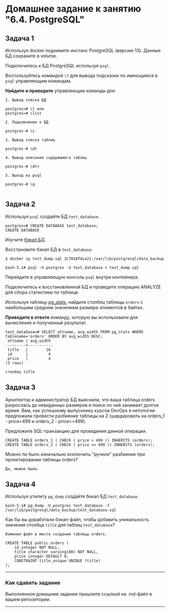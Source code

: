 # Домашнее задание к занятию "6.4. PostgreSQL"

## Задача 1

Используя docker поднимите инстанс PostgreSQL (версию 13). Данные БД сохраните в volume.

Подключитесь к БД PostgreSQL используя `psql`.

Воспользуйтесь командой `\?` для вывода подсказки по имеющимся в `psql` управляющим командам.

**Найдите и приведите** управляющие команды для:

```shell
1. Вывод списка БД

postgres=# \l или
postgres=# \list

2. Подключения к БД

postgres-# \c

3. Вывод списка таблиц

postgres-# \dt

4. Вывод описания содержимого таблиц

postgres-# \dt+

5. Выход из psql

postgres-# \q


```

## Задача 2

Используя `psql` создайте БД `test_database`.

```shell
postgres=# CREATE DATABASE test_database;
CREATE DATABASE
```

Изучите [бэкап БД](https://github.com/netology-code/virt-homeworks/tree/master/06-db-04-postgresql/test_data).

Восстановите бэкап БД в `test_database`.

```shell
$ docker cp test_dump.sql 3c7018fdca21:/var/lib/postgresql/data_backup

bash-5.1# psql -U postgres -d test_database < test_dump.sql
```

Перейдите в управляющую консоль `psql` внутри контейнера.

Подключитесь к восстановленной БД и проведите операцию ANALYZE для сбора статистики по таблице.

Используя таблицу [pg_stats](https://postgrespro.ru/docs/postgresql/12/view-pg-stats), найдите столбец таблицы `orders` 
с наибольшим средним значением размера элементов в байтах.

**Приведите в ответе** команду, которую вы использовали для вычисления и полученный результат.

```shell
test_database=# SELECT attname, avg_width FROM pg_stats WHERE tablename='orders' ORDER BY avg_width DESC;
 attname | avg_width 
---------+-----------
 title   |        16
 id      |         4
 price   |         4
(3 rows)

столбец title
```

## Задача 3

Архитектор и администратор БД выяснили, что ваша таблица orders разрослась до невиданных размеров и
поиск по ней занимает долгое время. Вам, как успешному выпускнику курсов DevOps в нетологии предложили
провести разбиение таблицы на 2 (шардировать на orders_1 - price>499 и orders_2 - price<=499).

Предложите SQL-транзакцию для проведения данной операции.
```shell
CREATE TABLE orders_1 ( CHECK ( price > 499 )) INHERITS (orders);
CREATE TABLE orders_2 ( CHECK ( price <= 499 )) INHERITS (orders);
```

Можно ли было изначально исключить "ручное" разбиение при проектировании таблицы orders?

`Да, можно было.`

## Задача 4

Используя утилиту `pg_dump` создайте бекап БД `test_database`.
```shell
bash-5.1# pg_dump -U postgres test_database -f /var/lib/postgresql/data_backup/test_database.sql
```

Как бы вы доработали бэкап-файл, чтобы добавить уникальность значения столбца `title` для таблиц `test_database`?

```shell
Изменил файл в месте создании таблицы orders.

CREATE TABLE public.orders (
    id integer NOT NULL,
    title character varying(80) NOT NULL,
    price integer DEFAULT 0,
    CONSTRAINT title_unique UNIQUE (title)
);

```
---

### Как cдавать задание

Выполненное домашнее задание пришлите ссылкой на .md-файл в вашем репозитории.

---
